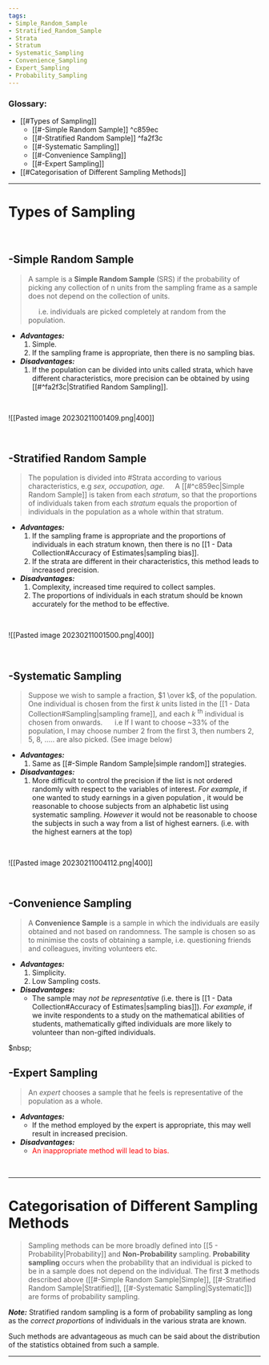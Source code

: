 ```yaml
---
tags:
- Simple_Random_Sample
- Stratified_Random_Sample
- Strata
- Stratum
- Systematic_Sampling
- Convenience_Sampling
- Expert_Sampling
- Probability_Sampling
---
```


### Glossary:
- [[#Types of Sampling]]
	- [[#-Simple Random Sample]] ^c859ec
	- [[#-Stratified Random Sample]] ^fa2f3c
	- [[#-Systematic Sampling]]
	- [[#-Convenience Sampling]]
	- [[#-Expert Sampling]]
- [[#Categorisation of Different Sampling Methods]]
$\quad$
---

# Types of Sampling

&nbsp;

## -Simple Random Sample

> A sample is a __Simple Random Sample__ (SRS) if the probability of picking any collection of n units from the sampling frame as a sample does not depend on the collection of units.
>
> $\quad$ i.e. individuals are picked completely at random from the population.

- __*Advantages:*__
	1. Simple.
	2. If the sampling frame is appropriate, then there is no sampling bias.
- __*Disadvantages:*__
	1. If the population can be divided into units called strata, which have different characteristics, more precision can be obtained by using [[#^fa2f3c|Stratified Random Sampling]].

&nbsp;

![[Pasted image 20230211001409.png|400]]

&nbsp;
 
## -Stratified Random Sample

> The population is divided into #Strata according to various characteristics, e.g _sex, occupation, age._
> $\quad$A [[#^c859ec|Simple Random Sample]] is taken from each _stratum_, so that the proportions of individuals taken from each _stratum_ equals the proportion of individuals in the population as a whole within that stratum.

- __*Advantages:*__
	1. If the sampling frame is appropriate and the proportions of individuals in each stratum known, then there is no [[1 - Data Collection#Accuracy of Estimates|sampling bias]].
	2. If the strata are different in their characteristics, this method leads to increased precision.
- __*Disadvantages:*__
	1. Complexity, increased time required to collect samples.
	2. The proportions of individuals in each stratum should be known accurately for the method to be effective.

&nbsp;

![[Pasted image 20230211001500.png|400]]

&nbsp;
 
## -Systematic Sampling

> Suppose we wish to sample a fraction, $1 \over k$, of the population. One individual is chosen from the first $k$ units listed in the [[1 - Data Collection#Sampling|sampling frame]], and each $k$ <sup>th</sup> individual is chosen from onwards.
> $\quad$ i.e If I want to choose ~$33\%$ of the population, I may choose number 2 from the first 3, then numbers 2, 5, 8, ..... are also picked. (See image below)

- __*Advantages:*__
	1. Same as [[#-Simple Random Sample|simple random]] strategies.
- __*Disadvantages:*__
	1. More difficult to control the precision if the list is not ordered randomly with respect to the variables of interest. _For example_, if one wanted to study earnings in a given population , it would be reasonable to choose subjects from an alphabetic list using systematic sampling. _However_ it would not be reasonable to choose the subjects in such a way from a list of highest earners. (i.e. with the highest earners at the top)

&nbsp;

![[Pasted image 20230211004112.png|400]]

&nbsp;
  
## -Convenience Sampling

> A __Convenience Sample__ is a sample in which the individuals are easily obtained and not based on randomness.
> The sample is chosen so as to minimise the costs of obtaining a sample, i.e. questioning friends and colleagues, inviting volunteers etc.

- __*Advantages:*__
	1. Simplicity.
	2. Low Sampling costs.
- __*Disadvantages:*__
	- The sample may _not be representative_ (i.e. there is [[1 - Data Collection#Accuracy of Estimates|sampling bias]]). _For example_, if we invite respondents to a study on the mathematical abilities of students, mathematically gifted individuals are more likely to volunteer than non-gifted individuals.

$nbsp;

## -Expert Sampling

> An _expert_ chooses a sample that he feels is representative of the population as a whole.

- __*Advantages:*__
	- If the method employed by the expert is appropriate, this may well result in increased precision.
- __*Disadvantages:*__
	- <span style="color: red;"> An inappropriate method will lead to bias. </span>

&nbsp;

---
# Categorisation of Different Sampling Methods

> Sampling methods can be more broadly defined into [[5 - Probability|Probability]] and __Non-Probability__ sampling.
> __Probability sampling__ occurs when the probability that an individual is picked to be in a sample does not depend on the individual.
> The first __3__ methods described above ([[#-Simple Random Sample|Simple]], [[#-Stratified Random Sample|Stratified]], [[#-Systematic Sampling|Systematic]]) are forms of probability sampling.

__*Note:*__ Stratified random sampling is a form of probability sampling as long as the _correct proportions_ of individuals in the various strata are known.

Such methods are advantageous as much can be said about the distribution of the statistics obtained from such a sample.

---